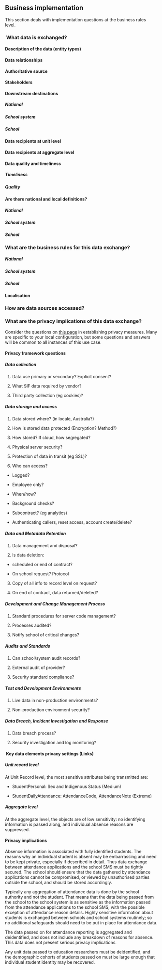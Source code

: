## Business implementation 

This section deals with implementation questions at the business rules
level.

###  What data is exchanged? 

#### Description of the data (entity types)

#### Data relationships

<!--- DIAGRAM HERE --->

#### Authoritative source


#### Stakeholders

#### Downstream destinations

##### National 

##### School system

##### School

#### Data recipients at unit level


#### Data recipients at aggregate level


#### Data quality and timeliness

##### Timeliness



##### Quality



#### Are there national and local definitions? 

##### National



##### School system

##### School

### What are the business rules for this data exchange?

##### National 



##### School system




##### School



#### Localisation

<!--- local rules for data exchange, self inserted by school systems 
authorities and others who have localised versions of this use case --->

### How are data sources accessed?

<!--- list how data sources area accessed --->

### What are the privacy implications of this data exchange?

Consider the questions on [this
page](/docs/common/privacy_framework_questions.md) in
establishing privacy measures. Many are specific to your local
configuration, but some questions and answers will be common to all
instances of this use case.

#### Privacy framework questions

##### Data collection

<!--- provide suggested answers below where possible, according to the privacy framework questions document referenced above --->

1.  Data use primary or secondary? Explicit consent?

2.  What SIF data required by vendor?

3.  Third party collection (eg cookies)?

##### Data storage and access

1.  Data stored where? (in locale, Australia?)

2.  How is stored data protected (Encryption? Method?)

3.  How stored? If cloud, how segregated?

4.  Physical server security?

5.  Protection of data in transit (eg SSL)?

6.  Who can access?

   * Logged?

   * Employee only?

   * When/how?

   * Background checks?

   * Subcontract? (eg analytics)

   * Authenticating callers, reset access, account create/delete?

##### Data and Metadata Retention

1.  Data management and disposal?

2.  Is data deletion:
 
   * scheduled or end of contract?
   
   * On school request? Protocol

3.  Copy of all info to record level on request?

4.  On end of contract, data returned/deleted?

##### Development and Change Management Process

1.  Standard procedures for server code management?

2.  Processes audited?

3.  Notify school of critical changes?

##### Audits and Standards

1.  Can school/system audit records?

2.  External audit of provider?

3.  Security standard compliance?

##### Test and Development Environments

1.  Live data in non-production environments?

2.  Non-production environment security?

##### Data Breach, Incident Investigation and Response

1.  Data breach process?

2.  Security investigation and log monitoring?

####  Key data elements privacy settings (Links)

##### Unit record level

At Unit Record level, the most sensitive attributes being transmitted
are:

-   StudentPersonal: Sex and Indigenous Status (Medium)

-   StudentDailyAttendance: AttendanceCode, AttendanceNote (Extreme)

##### Aggregate level

At the aggregate level, the objects are of low sensitivity: no
identifying information is passed along, and individual absence reasons
are suppressed.

#### Privacy implications

Absence information is associated with fully identified students. The
reasons why an individual student is absent may be embarrassing and need
to be kept private, especially if described in detail. Thus data
exchange between attendance applications and the school SMS must be
tightly secured. The school should ensure that the data gathered
by attendance applications cannot be compromised, or viewed by
unauthorised parties outside the school, and should be stored
accordingly.

Typically any aggregation of attendance data is done by the school
authority and not the student. That means that the data being passed
from the school to the school system is as sensitive as the information
passed from the attendance applications to the school SMS, with the
possible exception of attendance reason details. Highly sensitive
information about students is exchanged between schools and school
systems routinely; so no additional safeguards should need to be put in
place for attendance data.

The data passed on for attendance reporting is aggregated and
deidentified, and does not include any breakdown of reasons for absence.
This data does not present serious privacy implications.

Any unit data passed to education researchers must be deidentified, and
the demographic cohorts of students passed on must be large enough that
individual student identity may be recovered.

